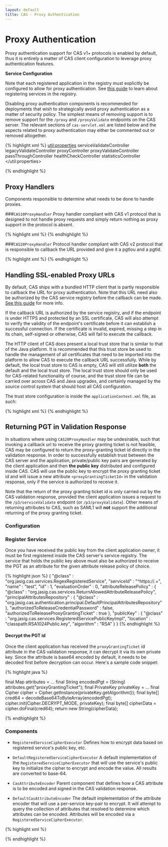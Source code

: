 ```yaml
---
layout: default
title: CAS - Proxy Authentication
---
```


# Proxy Authentication

Proxy authentication support for CAS v1+ protocols is enabled by default, thus it is entirely a matter of CAS
client configuration to leverage proxy authentication features.

<div class="alert alert-info"><strong>Service Configuration</strong><p>
Note that each registered application in the registry must explicitly be configured
to allow for proxy authentication. See <a href="Service-Management.html">this guide</a>
to learn about registering services in the registry.
</p></div>

Disabling proxy authentication components is recommended for deployments that wish to strategically avoid proxy
authentication as a matter of security policy. The simplest means of removing support is to remove support for the
`/proxy` and `/proxyValidate` endpoints on the CAS server. The relevant sections of `cas-servlet.xml` are listed
below and the aspects related to proxy authentication may either be commented out or removed altogether.

{% highlight xml %}
<bean
    id="handlerMappingC"
    class="org.springframework.web.servlet.handler.SimpleUrlHandlerMapping"
    p:alwaysUseFullPath="true">
  <property name="mappings">
    <util:properties>
      <prop key="/serviceValidate">serviceValidateController</prop>
      <prop key="/validate">legacyValidateController</prop>
      <prop key="/proxy">proxyController</prop>
      <prop key="/proxyValidate">proxyValidateController</prop>
      <prop key="/authorizationFailure.html">passThroughController</prop>
      <prop key="/status">healthCheckController</prop>
      <prop key="/statistics">statisticsController</prop>
    </util:properties>
  </property>
</bean>

<bean id="proxyController" class="org.jasig.cas.web.ProxyController"
      p:centralAuthenticationService-ref="centralAuthenticationService"/>

<bean id="proxyValidateController" class="org.jasig.cas.web.ServiceValidateController"
      p:centralAuthenticationService-ref="centralAuthenticationService"
      p:proxyHandler-ref="proxy20Handler"
      p:argumentExtractor-ref="casArgumentExtractor"/>
{% endhighlight %}


## Proxy Handlers
Components responsible to determine what needs to be done to handle proxies.


###`CAS10ProxyHandler`
Proxy handler compliant with CAS v1 protocol that is designed to not handle proxy requests and simply return nothing as proxy support in the protocol is absent.

{% highlight xml %}
<bean id="proxy10Handler" class="org.jasig.cas.ticket.proxy.support.Cas10ProxyHandler"/>
{% endhighlight %}


###`CAS20ProxyHandler`
Protocol handler compliant with CAS v2 protocol that is responsible to callback the URL provided and give it a pgtIou and a pgtId.

{% highlight xml %}
<bean id="proxy20Handler" class="org.jasig.cas.ticket.proxy.support.Cas20ProxyHandler"
          p:httpClient-ref="httpClient"
          p:uniqueTicketIdGenerator-ref="proxy20TicketUniqueIdGenerator"/>
{% endhighlight %}

## Handling SSL-enabled Proxy URLs
By default, CAS ships with a bundled HTTP client that is partly responsible to callback the URL
for proxy authentication. Note that this URL need also be authorized by the CAS service registry
before the callback can be made. [See this guide](Service-Management.md) for more info.

If the callback URL is authorized by the service registry, and if the endpoint is under HTTPS
and protected by an SSL certificate, CAS will also attempt to verify the validity of the endpoint's
certificate before it can establish a successful connection. If the certificate is invalid, expired,
missing a step in its chain, self-signed or otherwise, CAS will fail to execute the callback.

The HTTP client of CAS does present a local trust store that is similar to that of the Java platform.
It is recommended that this trust store be used to handle the management of all certificates that need
to be imported into the platform to allow CAS to execute the callback URL successfully. While by default,
the local trust store to CAS is empty, CAS will still utilize **both** the default and the local trust store.
The local trust store should only be used for CAS-related functionality of course, and the trust store file
can be carried over across CAS and Java upgrades, and certainly managed by the source control system that should
host all CAS configuration.

The trust store configuration is inside the `applicationContext.xml` file, as such:

{% highlight xml %}
<bean id="trustStoreSslSocketFactory"
          class="org.jasig.cas.authentication.FileTrustStoreSslSocketFactory"
          c:trustStoreFile="${http.client.truststore.file:classpath:truststore.jks}"
          c:trustStorePassword="${http.client.truststore.psw:changeit}" />
{% endhighlight %}

## Returning PGT in Validation Response
In situations where using `CAS20ProxyHandler` may be undesirable, such that invoking a callback url to receive the proxy granting ticket is not feasible,
CAS may be configured to return the proxy-granting ticket id directly in the validation response. In order to successfully establish trust between the
CAS server and the application, private/public key pairs are generated by the client application and then **the public key** distributed and
configured inside CAS. CAS will use the public key to encrypt the proxy granting ticket id and will issue a new attribute `<proxyGrantingTicketId>`
in the validation response, only if the service is authorized to receive it.

Note that the return of the proxy granting ticket id is only carried out by the CAS validation response, provided the client
application issues a request to the `/p3/serviceValidate` endpoint (or `/p3/proxyValidate`). Other means of returning attributes to CAS, such as SAML1
will **not** support the additional returning of the proxy granting ticket.

### Configuration

### Register Service
Once you have received the public key from the client application owner, it must be first
registered inside the CAS server's service registry. The service that holds the public key above must also
be authorized to receive the PGT
as an attribute for the given attribute release policy of choice.

{% highlight json %}
{
  "@class" : "org.jasig.cas.services.RegexRegisteredService",
  "serviceId" : "^https://.+",
  "name" : "test",
  "id" : 1,
  "evaluationOrder" : 0,
  "attributeReleasePolicy" : {
    "@class" : "org.jasig.cas.services.ReturnAllowedAttributeReleasePolicy",
    "principalAttributesRepository" : {
      "@class" : "org.jasig.cas.authentication.principal.DefaultPrincipalAttributesRepository"
    },
    "authorizedToReleaseCredentialPassword" : false,
    "authorizedToReleaseProxyGrantingTicket" : true
  },
  "publicKey" : {
    "@class" : "org.jasig.cas.services.RegisteredServicePublicKeyImpl",
    "location" : "classpath:RSA1024Public.key",
    "algorithm" : "RSA"
  }
}
{% endhighlight %}

#### Decrypt the PGT id
Once the client application has received the `proxyGrantingTicket` id attribute in the CAS validation response, it can decrypt it
via its own private key. Since the attribute is base64 encoded by default, it needs to be decoded first before
decryption can occur. Here's a sample code snippet:

{% highlight java %}

final Map<?, ?> attributes = ...
final String encodedPgt = (String) attributes.get("proxyGrantingTicket");
final PrivateKey privateKey = ...
final Cipher cipher = Cipher.getInstance(privateKey.getAlgorithm());
final byte[] cred64 = decodeBase64ToByteArray(encodedPgt);
cipher.init(Cipher.DECRYPT_MODE, privateKey);
final byte[] cipherData = cipher.doFinal(cred64);
return new String(cipherData);

{% endhighlight %}

### Components

- `RegisteredServiceCipherExecutor`
Defines how to encrypt data based on registered service's public key, etc.

- `DefaultRegisteredServiceCipherExecutor`
A default implementation of the `RegisteredServiceCipherExecutor`
that will use the service's public key to initialize the cipher to
encrypt and encode the value. All results are converted to base-64.

- `CasAttributeEncoder`
Parent component that defines how a CAS attribute
is to be encoded and signed in the CAS validation response.

- `DefaultCasAttributeEncoder`
The default implementation of the attribute encoder that will use a per-service key-pair
to encrypt. It will attempt to query the collection of attributes that resolved to determine
which attributes can be encoded. Attributes will be encoded via a `RegisteredServiceCipherExecutor`.

{% highlight xml %}
<bean id="cas3ServiceSuccessView"
    class="org.jasig.cas.web.view.Cas30ResponseView"
    c:view-ref="cas3JstlSuccessView"
    p:successResponse="true"
    p:servicesManager-ref="servicesManager"
    p:casAttributeEncoder-ref="casAttributeEncoder"  />

<bean id="casRegisteredServiceCipherExecutor"
    class="org.jasig.cas.services.DefaultRegisteredServiceCipherExecutor" />

<bean id="casAttributeEncoder"
    class="org.jasig.cas.authentication.support.DefaultCasAttributeEncoder"
    c:servicesManager-ref="servicesManager"
    c:cipherExecutor-ref="casRegisteredServiceCipherExecutor"  />
{% endhighlight %}
